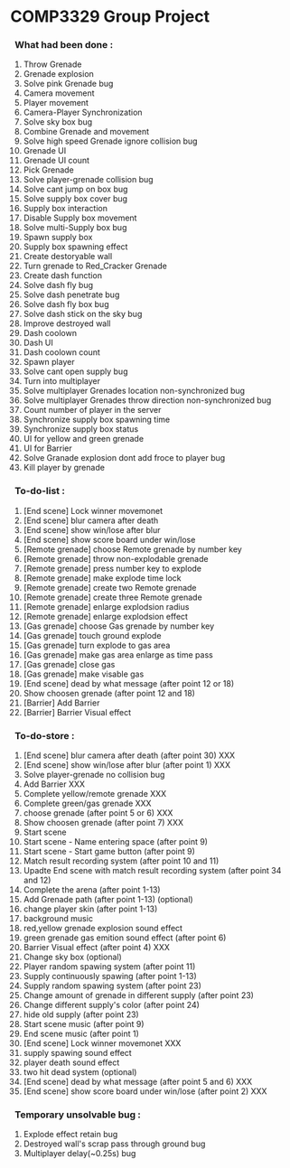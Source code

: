 # COMP3329 Group Project
### &nbsp;&nbsp;What had been done :
1. Throw Grenade 
2. Grenade explosion
3. Solve pink Grenade bug
4. Camera movement
5. Player movement
6. Camera-Player Synchronization
7. Solve sky box bug 
8. Combine Grenade and movement
9. Solve high speed Grenade ignore collision bug
10. Grenade UI
11. Grenade UI count
12. Pick Grenade
13. Solve player-grenade collision bug
14. Solve cant jump on box bug
15. Solve supply box cover bug 
16. Supply box interaction
17. Disable Supply box movement
18. Solve multi-Supply box bug
19. Spawn supply box
20. Supply box spawning effect
21. Create destoryable wall
22. Turn grenade to Red_Cracker Grenade
23. Create dash function
24. Solve dash fly bug
25. Solve dash penetrate bug
26. Solve dash fly box bug
27. Solve dash stick on the sky bug
28. Improve destroyed wall
29. Dash coolown
30. Dash UI
31. Dash coolown count
32. Spawn player
33. Solve cant open supply bug
34. Turn into multiplayer
35. Solve multiplayer Grenades location non-synchronized bug 
36. Solve multiplayer Grenades throw direction non-synchronized bug 
37. Count number of player in the server 
38. Synchronize supply box spawning time
39. Synchronize supply box status
40. UI for yellow and green grenade
41. UI for Barrier
42. Solve Granade explosion dont add froce to player bug
43. Kill player by grenade

### &nbsp;&nbsp;To-do-list :
1. [End scene] Lock winner movemonet 
2. [End scene] blur camera after death 
3. [End scene] show win/lose after blur 
4. [End scene] show score board under win/lose 
5. [Remote grenade] choose Remote grenade by number key
6. [Remote grenade] throw non-explodable grenade
7. [Remote grenade] press number key to explode
8. [Remote grenade] make explode time lock
9. [Remote grenade] create two Remote grenade
10. [Remote grenade] create three Remote grenade
11. [Remote grenade] enlarge explodsion radius
12. [Remote grenade] enlarge explodsion effect
13. [Gas grenade] choose Gas grenade by number key
14. [Gas grenade] touch ground explode
15. [Gas grenade] turn explode to gas area
16. [Gas grenade] make gas area enlarge as time pass
17. [Gas grenade] close gas
18. [Gas grenade] make visable gas 
19. [End scene] dead by what message (after point 12 or 18)
20. Show choosen grenade (after point 12 and 18)
21. [Barrier] Add Barrier 
22. [Barrier] Barrier Visual effect

### &nbsp;&nbsp;To-do-store :
1. [End scene] blur camera after death (after point 30) XXX
2. [End scene] show win/lose after blur (after point 1) XXX
3. Solve player-grenade no collision bug
4. Add Barrier XXX
5. Complete yellow/remote grenade XXX
6. Complete green/gas grenade XXX
7. choose grenade (after point 5 or 6) XXX
8. Show choosen grenade (after point 7) XXX
9. Start scene
10. Start scene - Name entering space (after point 9)
11. Start scene - Start game button (after point 9)
12. Match result recording system (after point 10 and 11)
13. Upadte End scene with match result recording system (after point 34 and 12)
14. Complete the arena (after point 1-13)
15. Add Grenade path (after point 1-13) (optional)
16. change player skin (after point 1-13)
17. background music
18. red,yellow grenade explosion sound effect
19. green grenade gas emition sound effect (after point 6)
20. Barrier Visual effect (after point 4) XXX
21. Change sky box (optional)
22. Player random spawing system (after point 11)
23. Supply continuously spawing (after point 1-13)
24. Supply random spawing system (after point 23)  
25. Change amount of grenade in different supply (after point 23) 
26. Change different supply's color (after point 24)
27. hide old supply (after point 23)
28. Start scene music (after point 9)
29. End scene music (after point 1)
30. [End scene] Lock winner movemonet XXX
31. supply spawing sound effect 
32. player death sound effect
33. two hit dead system (optional)
33. [End scene] dead by what message (after point 5 and 6) XXX
34. [End scene] show score board under win/lose (after point 2) XXX

### &nbsp;&nbsp;Temporary unsolvable bug :
1. Explode effect retain bug
2. Destroyed wall's scrap pass through ground bug 
3. Multiplayer delay(~0.25s) bug
